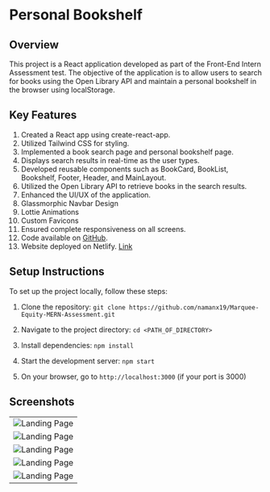 # Personal Bookshelf

## Overview
This project is a React application developed as part of the Front-End Intern Assessment test. The objective of the application is to allow users to search for books using the Open Library API and maintain a personal bookshelf in the browser using localStorage.

## Key Features
1. Created a React app using create-react-app.
2. Utilized Tailwind CSS for styling.
3. Implemented a book search page and personal bookshelf page.
4. Displays search results in real-time as the user types.
5. Developed reusable components such as BookCard, BookList, Bookshelf, Footer, Header, and MainLayout.
6. Utilized the Open Library API to retrieve books in the search results.
7. Enhanced the UI/UX of the application.
8. Glassmorphic Navbar Design
9. Lottie Animations
10. Custom Favicons
11. Ensured complete responsiveness on all screens.
12. Code available on [GitHub](https://github.com/namanx19/Marquee-Equity-MERN-Assessment.git).
13. Website deployed on Netlify. [Link](https://personalbookshelf-namanxgupta.netlify.app/)

## Setup Instructions
To set up the project locally, follow these steps:

1. Clone the repository:
`git clone https://github.com/namanx19/Marquee-Equity-MERN-Assessment.git`

2. Navigate to the project directory: `cd <PATH_OF_DIRECTORY>`

3. Install dependencies: `npm install`

4. Start the development server: `npm start`
   
5. On your browser, go to `http://localhost:3000` (if your port is 3000)

## Screenshots
<table>
  <tr>
    <td> <img src="https://github.com/namanx19/Marquee-Equity-MERN-Assessment/assets/71885262/201785c8-2bd8-4f90-a749-67dde70ba815" alt="Landing Page" width="auto" height="auto"> </td>
  </tr>
  <tr>
    <td> <img src="https://github.com/namanx19/Marquee-Equity-MERN-Assessment/assets/71885262/56281731-7dc4-413e-8e9c-5d91bdc9aba1" alt="Landing Page" width="auto" height="auto"> </td>
  </tr>
  <tr>
    <td> <img src="https://github.com/namanx19/Marquee-Equity-MERN-Assessment/assets/71885262/c451b564-602e-4ca5-ba29-3fbda09df9ac" alt="Landing Page" width="auto" height="auto"> </td>
  </tr>
  <tr>
    <td> <img src="https://github.com/namanx19/Marquee-Equity-MERN-Assessment/assets/71885262/7645f791-827c-4711-9b01-b32bc0d67d58" alt="Landing Page" width="auto" height="auto"> </td>
  </tr>
  <tr>
    <td> <img src="https://github.com/namanx19/Marquee-Equity-MERN-Assessment/assets/71885262/58b5bd9e-412b-4d1c-ad42-e53d517f4970" alt="Landing Page" width="auto" height="auto"> </td>
  </tr>
</table>
